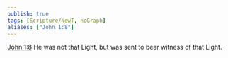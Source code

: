 ```yaml
---
publish: true
tags: [Scripture/NewT, noGraph]
aliases: ["John 1:8"]
---
```

[John 1:8](https://churchofjesuschrist.org/study/scriptures/nt/john/1?lang=eng&id=p8#p8) He was not that Light, but was sent to bear witness of that Light.
